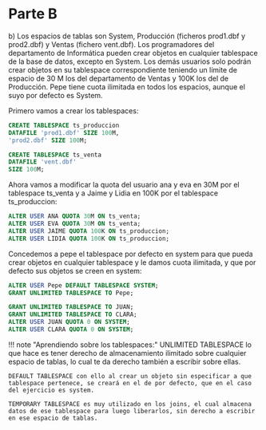 # Parte B

b) Los espacios de tablas son System, Producción (ficheros prod1.dbf y prod2.dbf) y Ventas (fichero vent.dbf). 
Los programadores del departamento de Informática pueden crear objetos en cualquier tablespace de la base de datos, excepto en System.
Los demás usuarios solo podrán crear objetos en su tablespace correspondiente teniendo un límite de espacio de 30 M los del departamento de Ventas y 100K los del de Producción.
Pepe tiene cuota ilimitada en todos los espacios, aunque el suyo por defecto es System.

Primero vamos a crear los tablespaces:

```sql
CREATE TABLESPACE ts_produccion
DATAFILE 'prod1.dbf' SIZE 100M,
'prod2.dbf' SIZE 100M;

CREATE TABLESPACE ts_venta
DATAFILE 'vent.dbf'
SIZE 100M;
```

Ahora vamos a modificar la quota del usuario ana y eva en 30M por el tablespace ts_venta y a Jaime y Lidia en 100K por el tablespace ts_produccion:

```sql
ALTER USER ANA QUOTA 30M ON ts_venta;
ALTER USER EVA QUOTA 30M ON ts_venta;
ALTER USER JAIME QUOTA 100K ON ts_produccion;
ALTER USER LIDIA QUOTA 100K ON ts_produccion;
```

Concedemos a pepe el tablespace por defecto en system para que pueda crear objetos en cualquier tablespace y le damos cuota ilimitada, y que por defecto sus objetos se creen en system:

```sql
ALTER USER Pepe DEFAULT TABLESPACE SYSTEM;
GRANT UNLIMITED TABLESPACE TO Pepe;
```

```sql
GRANT UNLIMITED TABLESPACE TO JUAN;
GRANT UNLIMITED TABLESPACE TO CLARA;
ALTER USER JUAN QUOTA 0 ON SYSTEM;
ALTER USER CLARA QUOTA 0 ON SYSTEM;
```

!!! note "Aprendiendo sobre los tablespaces:"
    UNLIMITED TABLESPACE lo que hace es tener derecho de almacenamiento ilimitado sobre cualquier espacio de tablas, lo cual te da derecho también a escribir sobre ellas.

    DEFAULT TABLESPACE con ello al crear un objeto sin especificar a que tablespace pertenece, se creará en el de por defecto, que en el caso del ejercicio es system.

    TEMPORARY TABLESPACE es muy utilizado en los joins, el cual almacena datos de ese tablespace para luego liberarlos, sin derecho a escribir en ese espacio de tablas.


